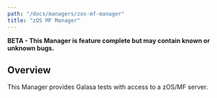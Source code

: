 ```yaml
---
path: "/docs/managers/zos-mf-manager"
title: "zOS MF Manager"
---
```


**BETA - This Manager is feature complete but may contain known or unknown bugs.**

## Overview
This Manager provides Galasa tests with access to a zOS/MF server.


